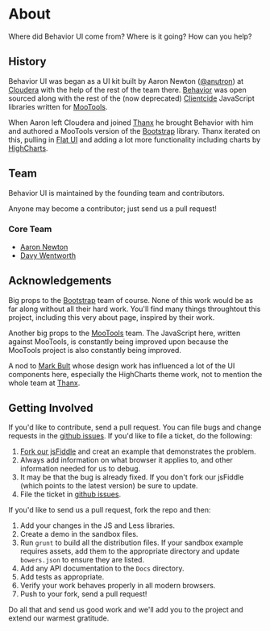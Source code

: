 # About
<p class="lead">Where did Behavior UI come from? Where is it going? How can you help?</p>

## History

Behavior UI was began as a UI kit built by Aaron Newton ([@anutron](http://github.com/anutron)) at
[Cloudera](http://cloudera.com) with the help of the rest of the team there.
[Behavior](http://github.com/anutron/behavior) was open sourced along with the rest of the
(now deprecated) [Clientcide](http://clientcide.com) JavaScript libraries written for
[MooTools](http://mootools.net).

When Aaron left Cloudera and joined [Thanx](http://thanx.com) he brought Behavior with him and
authored a MooTools version of the [Bootstrap](http://getbootstrap.com) library. Thanx iterated on
this, pulling in [Flat UI](http://designmodo.github.io/Flat-UI/) and adding a lot more functionality
including charts by [HighCharts](http://www.highcharts.com/).

## Team

<p class="lead">Behavior UI is maintained by the founding team and contributors.</p>

<p>Anyone may become a contributor; just send us a pull request!</p>

### Core Team

* [Aaron Newton](http://github.com/anutron)
* [Davy Wentworth](https://github.com/davywentworth)

## Acknowledgements

Big props to the [Bootstrap](http://getbootstrap.com) team of course. None of this work would be as
far along without all their hard work. You'll find many things throughtout this project, including
this very about page, inspired by their work.

Another big props to the [MooTools](http://mootools.net) team. The JavaScript here, written against
MooTools, is constantly being improved upon because the MooTools project is also constantly being
improved.

A nod to [Mark Bult](https://github.com/markbult) whose design work has influenced a lot of
the UI components here, especially the HighCharts theme work, not to mention the whole team at
[Thanx](http://thanx.com).


## Getting Involved

If you'd like to contribute, send a pull request. You can file bugs and change requests in the
[github issues](https://github.com/Behavior-UI/behavior-ui/issues). If you'd like to file a ticket,
do the following:

1. [Fork our jsFiddle](http://jsfiddle.net/QtLZ9/) and creat an example that demonstrates the problem.
2. Always add information on what browser it applies to, and other information needed for us to debug.
3. It may be that the bug is already fixed. If you don't fork our jsFiddle (which points to the latest
   version) be sure to update.
4. File the ticket in [github issues](https://github.com/Behavior-UI/behavior-ui/issues).

If you'd like to send us a pull request, fork the repo and then:

1. Add your changes in the JS and Less libraries.
2. Create a demo in the sandbox files.
3. Run `grunt` to build all the distribution files. If your sandbox example requires assets, add them
   to the appropriate directory and update `bowers.json` to ensure they are listed.
4. Add any API documentation to the `Docs` directory.
5. Add tests as appropriate.
6. Verify your work behaves properly in all modern browsers.
7. Push to your fork, send a pull request!

Do all that and send us good work and we'll add you to the project and extend our warmest gratitude.
